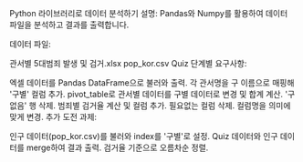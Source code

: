 Python 라이브러리로 데이터 분석하기
설명:
Pandas와 Numpy를 활용하여 데이터 파일을 분석하고 결과를 출력합니다.

데이터 파일:

관서별 5대범죄 발생 및 검거.xlsx
pop_kor.csv
Quiz 단계별 요구사항:

엑셀 데이터를 Pandas DataFrame으로 불러와 출력.
각 관서명을 구 이름으로 매핑해 '구별' 컬럼 추가.
pivot_table로 관서별 데이터를 구별 데이터로 변경 및 합계 계산.
'구 없음' 행 삭제.
범죄별 검거율 계산 및 컬럼 추가.
필요없는 컬럼 삭제.
컬럼명을 의미에 맞게 변경.
추가 도전 과제:

인구 데이터(pop_kor.csv)를 불러와 index를 '구별'로 설정.
Quiz 데이터와 인구 데이터를 merge하여 결과 출력.
검거율 기준으로 오름차순 정렬.
